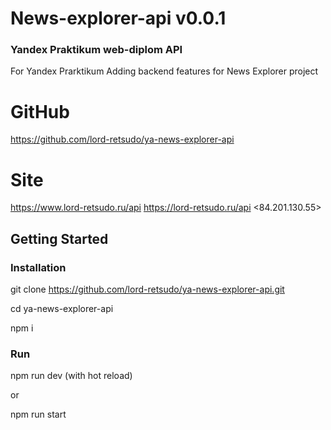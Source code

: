 # News-explorer-api v0.0.1
### Yandex Praktikum web-diplom API

For Yandex Prarktikum
Adding backend features for News Explorer project

# GitHub
<https://github.com/lord-retsudo/ya-news-explorer-api>

# Site  
<https://www.lord-retsudo.ru/api>
<https://lord-retsudo.ru/api>
<84.201.130.55>

## Getting Started

### Installation 

git clone https://github.com/lord-retsudo/ya-news-explorer-api.git

cd ya-news-explorer-api

npm i 

### Run

npm run dev (with hot reload)

or

npm run start

